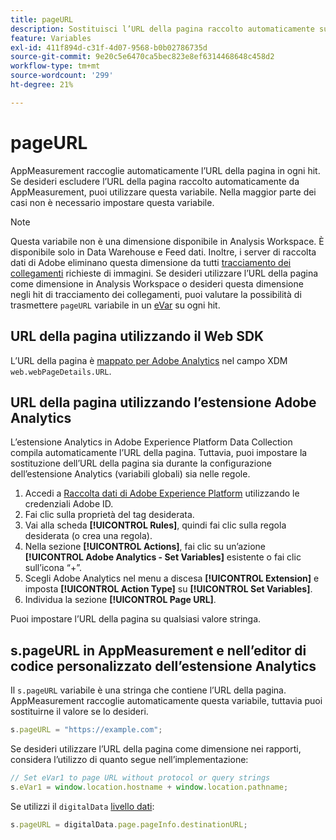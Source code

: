 ```yaml
---
title: pageURL
description: Sostituisci l’URL della pagina raccolto automaticamente sul tuo sito.
feature: Variables
exl-id: 411f894d-c31f-4d07-9568-b0b02786735d
source-git-commit: 9e20c5e6470ca5bec823e8ef6314468648c458d2
workflow-type: tm+mt
source-wordcount: '299'
ht-degree: 21%

---
```


# pageURL

AppMeasurement raccoglie automaticamente l’URL della pagina in ogni hit. Se desideri escludere l’URL della pagina raccolto automaticamente da AppMeasurement, puoi utilizzare questa variabile. Nella maggior parte dei casi non è necessario impostare questa variabile.

>[!NOTE]
>
>Questa variabile non è una dimensione disponibile in Analysis Workspace. È disponibile solo in Data Warehouse e Feed dati. Inoltre, i server di raccolta dati di Adobe eliminano questa dimensione da tutti [tracciamento dei collegamenti](/help/implement/vars/functions/tl-method.md) richieste di immagini. Se desideri utilizzare l’URL della pagina come dimensione in Analysis Workspace o desideri questa dimensione negli hit di tracciamento dei collegamenti, puoi valutare la possibilità di trasmettere `pageURL` variabile in un [eVar](evar.md) su ogni hit.

## URL della pagina utilizzando il Web SDK

L’URL della pagina è [mappato per Adobe Analytics](https://experienceleague.adobe.com/docs/analytics/implementation/aep-edge/variable-mapping.html?lang=it) nel campo XDM `web.webPageDetails.URL`.

## URL della pagina utilizzando l’estensione Adobe Analytics

L’estensione Analytics in Adobe Experience Platform Data Collection compila automaticamente l’URL della pagina. Tuttavia, puoi impostare la sostituzione dell’URL della pagina sia durante la configurazione dell’estensione Analytics (variabili globali) sia nelle regole.

1. Accedi a [Raccolta dati di Adobe Experience Platform](https://experience.adobe.com/data-collection) utilizzando le credenziali Adobe ID.
2. Fai clic sulla proprietà del tag desiderata.
3. Vai alla scheda **[!UICONTROL Rules]**, quindi fai clic sulla regola desiderata (o crea una regola).
4. Nella sezione **[!UICONTROL Actions]**, fai clic su un’azione **[!UICONTROL Adobe Analytics - Set Variables]** esistente o fai clic sull’icona “+”.
5. Scegli Adobe Analytics nel menu a discesa **[!UICONTROL Extension]** e imposta **[!UICONTROL Action Type]** su **[!UICONTROL Set Variables]**.
6. Individua la sezione **[!UICONTROL Page URL]**.

Puoi impostare l’URL della pagina su qualsiasi valore stringa.

## s.pageURL in AppMeasurement e nell’editor di codice personalizzato dell’estensione Analytics

Il `s.pageURL` variabile è una stringa che contiene l’URL della pagina. AppMeasurement raccoglie automaticamente questa variabile, tuttavia puoi sostituirne il valore se lo desideri.

```js
s.pageURL = "https://example.com";
```

Se desideri utilizzare l’URL della pagina come dimensione nei rapporti, considera l’utilizzo di quanto segue nell’implementazione:

```js
// Set eVar1 to page URL without protocol or query strings
s.eVar1 = window.location.hostname + window.location.pathname;
```

Se utilizzi il `digitalData` [livello dati](../../prepare/data-layer.md):

```js
s.pageURL = digitalData.page.pageInfo.destinationURL;
```
